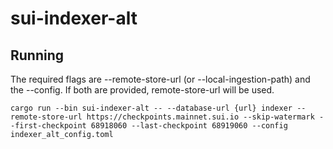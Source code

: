 # sui-indexer-alt

## Running
The required flags are --remote-store-url (or --local-ingestion-path) and the --config. If both are provided, remote-store-url will be used.

```
cargo run --bin sui-indexer-alt -- --database-url {url} indexer --remote-store-url https://checkpoints.mainnet.sui.io --skip-watermark --first-checkpoint 68918060 --last-checkpoint 68919060 --config indexer_alt_config.toml
```
